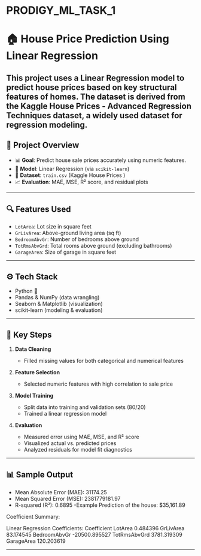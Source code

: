 # PRODIGY_ML_TASK_1
# 🏠 House Price Prediction Using Linear Regression
This project uses a **Linear Regression** model to predict house prices based on key structural features of homes. The dataset is derived from the **Kaggle House Prices - Advanced Regression Techniques** dataset, a widely used dataset for regression modeling.
---

## 📌 Project Overview

- 📊 **Goal**: Predict house sale prices accurately using numeric features.
- 🧠 **Model**: Linear Regression (via `scikit-learn`)
- 📁 **Dataset**: `train.csv` (Kaggle House Prices )
- 📈 **Evaluation**: MAE, MSE, R² score, and residual plots

---

## 🔍 Features Used

- `LotArea`: Lot size in square feet
- `GrLivArea`: Above-ground living area (sq ft)
- `BedroomAbvGr`: Number of bedrooms above ground
- `TotRmsAbvGrd`: Total rooms above ground (excluding bathrooms)
- `GarageArea`: Size of garage in square feet

---

## ⚙️ Tech Stack

- Python 🐍
- Pandas & NumPy (data wrangling)
- Seaborn & Matplotlib (visualization)
- scikit-learn (modeling & evaluation)

---

## 🧪 Key Steps

1. **Data Cleaning**  
   - Filled missing values for both categorical and numerical features

2. **Feature Selection**  
   - Selected numeric features with high correlation to sale price

3. **Model Training**  
   - Split data into training and validation sets (80/20)
   - Trained a linear regression model

4. **Evaluation**  
   - Measured error using MAE, MSE, and R² score
   - Visualized actual vs. predicted prices
   - Analyzed residuals for model fit diagnostics

---

## 📊 Sample Output
- Mean Absolute Error (MAE): 31174.25
- Mean Squared Error (MSE): 2381779181.97
- R-squared (R²): 0.6895
-Example Prediction of the house: $35,161.89

 
 Coefficient Summary:

Linear Regression Coefficients:
               Coefficient
LotArea           0.484396
GrLivArea        83.174545
BedroomAbvGr -20500.895527
TotRmsAbvGrd   3781.319309
GarageArea      120.203619

---


